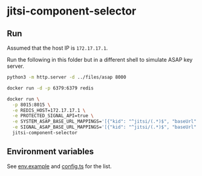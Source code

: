 # jitsi-component-selector

## Run

Assumed that the host IP is `172.17.17.1`.

Run the following in this folder but in a different shell to simulate ASAP key
server.

```bash
python3 -m http.server -d ../files/asap 8000
```

```bash
docker run -d -p 6379:6379 redis

docker run \
  -p 8015:8015 \
  -e REDIS_HOST=172.17.17.1 \
  -e PROTECTED_SIGNAL_API=true \
  -e SYSTEM_ASAP_BASE_URL_MAPPINGS='[{"kid": "^jitsi/(.*)$", "baseUrl": "http://172.17.17.1:8000/server"}]' \
  -e SIGNAL_ASAP_BASE_URL_MAPPINGS='[{"kid": "^jitsi/(.*)$", "baseUrl": "http://172.17.17.1:8000/signal"}]' \
  jitsi-component-selector
```

## Environment variables

See
[env.example](https://github.com/jitsi/jitsi-component-selector/blob/main/env.example)
and
[config.ts](https://github.com/jitsi/jitsi-component-selector/blob/main/src/config/config.ts)
for the list.
